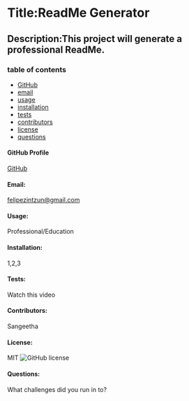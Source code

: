 
# Title:ReadMe Generator
## Description:This project will generate a professional ReadMe.

### table of contents

* [GitHub](#GitHub)
* [email](email)
* [usage](#usage)
* [installation](#installation)
* [tests](#tests)
* [contributors](#contributors)
* [license](#license)
* [questions](#Questions)

#### GitHub Profile
[GitHub](https://github.com/felipezintzun)

#### Email:
felipezintzun@gmail.com

#### Usage:
Professional/Education

#### Installation:
1,2,3

#### Tests:
Watch this video

#### Contributors:
Sangeetha

#### License:
MIT
![GitHub license](https://img.shields.io/badge/license-MIT-blue.svg)

#### Questions:
What challenges did you run in to?

